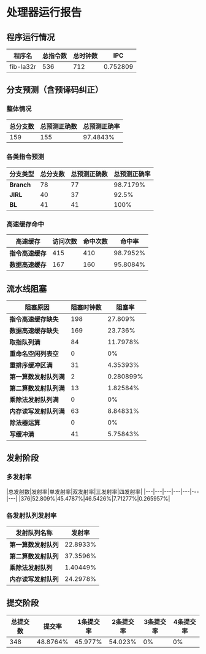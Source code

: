 # 处理器运行报告
## 程序运行情况
|程序名|总指令数|总时钟数|IPC|
|---|---|---|---|
|fib-la32r|536|712|0.752809|

## 分支预测（含预译码纠正）
### 整体情况
|总分支数|总预测正确数|总预测正确率|
|---|---|---|
|159|155|97.4843%|

### 各类指令预测
|分支类型|总分支数|总预测正确数|总预测正确率|
|---|---|---|---|
|**Branch**| 78 | 77 | 98.7179%|
|**JIRL**| 40 | 37 | 92.5%|
|**BL**| 41 | 41 | 100%|

### 高速缓存命中
|高速缓存|访问次数|命中次数|命中率|
|---|---|---|---|
|**指令高速缓存**| 415 | 410 | 98.7952%|
|**数据高速缓存**| 167 | 160 | 95.8084%|
## 流水线阻塞
|阻塞原因|阻塞时钟数|阻塞率|
|---|---|---|
|**指令高速缓存缺失**| 198 | 27.809%|
|**数据高速缓存缺失**| 169 | 23.736%|
|**取指队列满**| 84 | 11.7978%|
|**重命名空闲列表空**|0 | 0%|
|**重排序缓冲区满**|31 | 4.35393%|
|**第一算数发射队列满**|2 | 0.280899%|
|**第二算数发射队列满**|13 | 1.82584%|
|**乘除法发射队列满**|0 | 0%|
|**内存读写发射队列满**|63 | 8.84831%|
|**除法器运算**|0 | 0%|
|**写缓冲满**|41 | 5.75843%|

## 发射阶段
### 多发射率
|总发射数|发射率|单发射率|双发射率|三发射率|四发射率|
|---|---|---|---|---|---|---|
|376|52.809%|45.4787%|46.5426%|7.71277%|0.265957%|

### 各发射队列发射率
|发射队列名称|发射率|
|---|---|
|**第一算数发射队列**|22.8933%|
|**第二算数发射队列**|37.3596%|
|**乘除法发射队列**|1.40449%|
|**内存读写发射队列**|24.2978%|

## 提交阶段
|总提交数|提交率|1条提交率|2条提交率|3条提交率|4条提交率|
|---|---|---|---|---|---|
|348|48.8764%|45.977%|54.023%|0%|0%|

